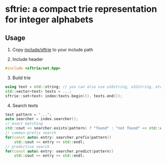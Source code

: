 # sftrie: a compact trie representation for integer alphabets

## Usage

1. Copy [include/sftrie](include/sftrie) to your include path

2. Include header
```c++
#include <sftrie/set.hpp>
```

3. Build trie
```c++
using text = std::string; // you can also use u16string, u32string, etc.
std::vector<text> texts = ...;
sftrie::set<text> index(texts.begin()), texts.end());
```

4. Search texts
```c++
text pattern = "...";
auto searcher = index.searcher();
// exact matching
std::cout << searcher.exists(pattern) ? "found" : "not found" << std::endl;
// common-prefix search
for(const auto& entry: searcher.prefix(pattern))
	std::cout << entry << std::endl;
// predictive search
for(const auto& entry: searcher.predict(pattern))
	std::cout << entry << std::endl;
```
